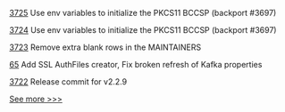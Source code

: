 
[3725](https://github.com/hyperledger/fabric/pull/3725) Use env variables to initialize the PKCS11 BCCSP (backport #3697)

[3724](https://github.com/hyperledger/fabric/pull/3724) Use env variables to initialize the PKCS11 BCCSP (backport #3697)

[3723](https://github.com/hyperledger/fabric/pull/3723) Remove extra blank rows in the MAINTAINERS

[65](https://github.com/hyperledger-labs/hlf-connector/pull/65) Add SSL AuthFiles creator, Fix broken refresh of Kafka properties

[3722](https://github.com/hyperledger/fabric/pull/3722) Release commit for v2.2.9


[See more >>>](https://start-here.hyperledger.org/pull-requests)
